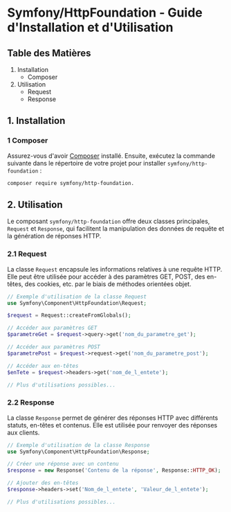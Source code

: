 # Symfony/HttpFoundation - Guide d'Installation et d'Utilisation

## Table des Matières

1. Installation
   - Composer
2. Utilisation
   - Request
   - Response

## 1. Installation

### 1 Composer

Assurez-vous d'avoir [Composer](https://getcomposer.org/) installé. Ensuite, exécutez la commande suivante dans le répertoire de votre projet pour installer `symfony/http-foundation` :

```bash
composer require symfony/http-foundation.
```
## 2. Utilisation

Le composant `symfony/http-foundation` offre deux classes principales, `Request` et `Response`, qui facilitent la manipulation des données de requête et la génération de réponses HTTP.

### 2.1 Request

La classe `Request` encapsule les informations relatives à une requête HTTP. Elle peut être utilisée pour accéder à des paramètres GET, POST, des en-têtes, des cookies, etc. par le biais de méthodes orientées objet.

```php
// Exemple d'utilisation de la classe Request
use Symfony\Component\HttpFoundation\Request;

$request = Request::createFromGlobals();

// Accéder aux paramètres GET
$parametreGet = $request->query->get('nom_du_parametre_get');

// Accéder aux paramètres POST
$parametrePost = $request->request->get('nom_du_parametre_post');

// Accéder aux en-têtes
$enTete = $request->headers->get('nom_de_l_entete');

// Plus d'utilisations possibles...
```
### 2.2 Response

La classe `Response` permet de générer des réponses HTTP avec différents statuts, en-têtes et contenus. Elle est utilisée pour renvoyer des réponses aux clients.

```php
// Exemple d'utilisation de la classe Response
use Symfony\Component\HttpFoundation\Response;

// Créer une réponse avec un contenu
$response = new Response('Contenu de la réponse', Response::HTTP_OK);

// Ajouter des en-têtes
$response->headers->set('Nom_de_l_entete', 'Valeur_de_l_entete');

// Plus d'utilisations possibles...
```